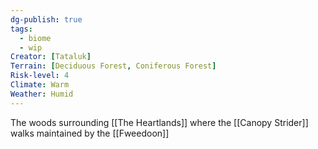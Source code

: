 ```yaml
---
dg-publish: true
tags:
  - biome
  - wip
Creator: [Tataluk]
Terrain: [Deciduous Forest, Coniferous Forest]
Risk-level: 4
Climate: Warm
Weather: Humid
---
```


The woods surrounding [[The Heartlands]] where the [[Canopy Strider]] walks maintained by the [[Fweedoon]]
